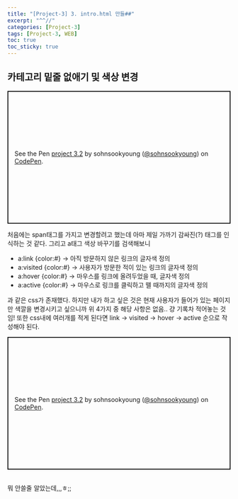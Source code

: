```yaml
---
title: "[Project-3] 3. intro.html 만들##"
excerpt: "^^//"
categories: [Project-3]
tags: [Project-3, WEB]
toc: true
toc_sticky: true
---
```


## 카테고리 밑줄 없애기 및 색상 변경

<p class="codepen" data-height="300" data-default-tab="html,result" data-slug-hash="bGYeOeQ" data-user="sohnsookyoung" style="height: 300px; box-sizing: border-box; display: flex; align-items: center; justify-content: center; border: 2px solid; margin: 1em 0; padding: 1em;">
  <span>See the Pen <a href="https://codepen.io/sohnsookyoung/pen/bGYeOeQ">
  project 3.2</a> by sohnsookyoung (<a href="https://codepen.io/sohnsookyoung">@sohnsookyoung</a>)
  on <a href="https://codepen.io">CodePen</a>.</span>
</p>
<script async src="https://cpwebassets.codepen.io/assets/embed/ei.js"></script>

처음에는 span태그를 가지고 변경할려고 했는데 아마 제일 가까기 감싸진(?) 태그를 인식하는 것 같다. 그리고 a태그 색상 바꾸기를 검색해보니

- a:link {color:#} -> 아직 방문하지 않은 링크의 글자색 정의
- a:visited {color:#} -> 사용자가 방문한 적이 있는 링크의 글자색 정의
- a:hover {color:#} -> 마우스를 링크에 올려두었을 때, 글자색 정의
- a:active {color:#} -> 마우스로 링크를 클릭하고 뗄 때까지의 글자색 정의<br>

과 같은 css가 존재했다. 하지만 내가 하고 싶은 것은 현재 사용자가 들어가 있는 페이지만 색깔을 변경시키고 싶으니까 위 4가지 중 해당 사항은 없음.. 걍 기록차 적어놓는 것임! 또한 css내에 여러개를 적게 된다면 link -> visited -> hover -> active 순으로 작성해야 된다.

<p class="codepen" data-height="300" data-default-tab="html,result" data-slug-hash="bGYeOeQ" data-user="sohnsookyoung" style="height: 300px; box-sizing: border-box; display: flex; align-items: center; justify-content: center; border: 2px solid; margin: 1em 0; padding: 1em;">
  <span>See the Pen <a href="https://codepen.io/sohnsookyoung/pen/bGYeOeQ">
  project 3.2</a> by sohnsookyoung (<a href="https://codepen.io/sohnsookyoung">@sohnsookyoung</a>)
  on <a href="https://codepen.io">CodePen</a>.</span>
</p>
<script async src="https://cpwebassets.codepen.io/assets/embed/ei.js"></script>
<br>
뭐 안쓸줄 알았는데,,,ㅎ;;

